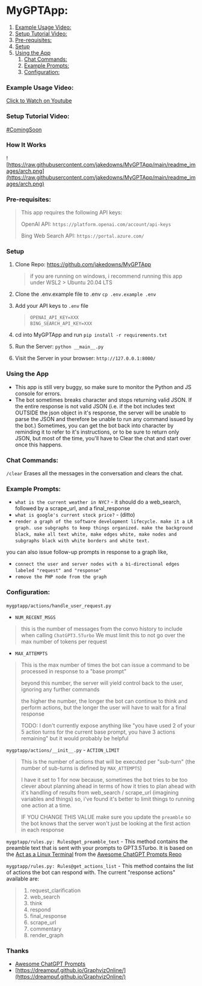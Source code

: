 # MyGPTApp:

<!-- MarkdownTOC autolink="true" style="ordered" -->

1. [Example Usage Video:](#example-usage-video)
1. [Setup Tutorial Video:](#setup-tutorial-video)
1. [Pre-requisites:](#pre-requisites)
1. [Setup](#setup)
1. [Using the App](#using-the-app)
	1. [Chat Commands:](#chat-commands)
	1. [Example Prompts:](#example-prompts)
	1. [Configuration:](#configuration)

<!-- /MarkdownTOC -->

### Example Usage Video:
[Click to Watch on Youtube](https://www.youtube.com/watch?v=bL7aMW3KQP0)

### Setup Tutorial Video:
[#ComingSoon]()

### How It Works
![https://raw.githubusercontent.com/jakedowns/MyGPTApp/main/readme_images/arch.png](https://raw.githubusercontent.com/jakedowns/MyGPTApp/main/readme_images/arch.png)


### Pre-requisites:

> This app requires the following API keys:
>
> OpenAI API: `https://platform.openai.com/account/api-keys`
>
> Bing Web Search API: `https://portal.azure.com/`

### Setup

1. Clone Repo: https://github.com/jakedowns/MyGPTApp

 	> if you are running on windows, i recommend running this app under WSL2 > Ubuntu 20.04 LTS

1. Clone the .env.example file to .env `cp .env.example .env`

1. Add your API keys to `.env` file

	> ```
	> OPENAI_API_KEY=XXX
	> BING_SEARCH_API_KEY=XXX
	> ```

1. cd into MyGPTApp and run `pip install -r requirements.txt`

1. Run the Server: `python __main__.py`

1. Visit the Server in your browser: `http://127.0.0.1:8000/`

### Using the App

- This app is still very buggy, so make sure to monitor the Python and JS console for errors.
- The bot sometimes breaks character and stops returning valid JSON. If the entire response is not valid JSON (i.e. if the bot includes text OUTSIDE the json object in it's response, the server will be unable to parse the JSON and therefore be unable to run any command issued by the bot.) Sometimes, you can get the bot back into character by reminding it to refer to it's instructions, or to be sure to return only JSON, but most of the time, you'll have to Clear the chat and start over once this happens.

### Chat Commands:

`/clear` Erases all the messages in the conversation and clears the chat.

### Example Prompts:

- `what is the current weather in NYC?` - it should do a web_search, followed by a scrape_url, and a final_response
- `what is google's current stock price?` - (ditto)
- `render a graph of the software development lifecycle. make it a LR graph. use subgraphs to keep things organized. make the background black, make all text white, make edges white, make nodes and subgraphs black with white borders and white text.`

you can also issue follow-up prompts in response to a graph like,
- `connect the user and server nodes with a bi-directional edges labeled "request" and "response"`
- `remove the PHP node from the graph`

### Configuration:

`mygptapp/actions/handle_user_request.py`

- `NUM_RECENT_MSGS`

> this is the number of messages from the convo history to include when calling `ChatGPT3.5Turbo` We must limit this to not go over the max number of tokens per request

- `MAX_ATTEMPTS`

> This is the max number of times the bot can issue a command to be processed in response to a "base prompt"
>
> beyond this number, the server will yield control back to the user, ignoring any further commands
>
> the higher the number, the longer the bot can continue to think and perform actions, but the longer the user will have to wait for a final response
>
> TODO: I don't currently expose anything like "you have used 2 of your 5 action turns for the current base prompt, you have 3 actions remaining" but it would probably be helpful

`mygptapp/actions/__init__.py` - `ACTION_LIMIT`

> This is the number of actions that will be executed per "sub-turn" (the number of sub-turns is defined by `MAX_ATTEMPTS`)
>
> I have it set to 1 for now because, sometimes the bot tries to be too clever about planning ahead in terms of how it tries to plan ahead with it's handling of results from web_search / scrape_url (imagining variables and things) so, i've found it's better to limit things to running one action at a time.
>
> IF YOU CHANGE THIS VALUE make sure you update the `preamble` so the bot knows that the server won't just be looking at the first action in each response



`mygptapp/rules.py: Rules@get_preamble_text` - This method contains the preamble text that is sent with your prompts to GPT3.5Turbo. It is based on the [Act as a Linux Terminal](https://github.com/f/awesome-chatgpt-prompts#act-as-a-linux-terminal) from the [Awesome ChatGPT Prompts Repo](https://github.com/f/awesome-chatgpt-prompts)

`mygptapp/rules.py: Rules@get_actions_list` - This method contains the list of actions the bot can respond with. The current "response actions" available are:

> 1. request_clarification
> 1. web_search
> 1. think
> 1. respond
> 1. final_response
> 1. scrape_url
> 1. commentary
> 1. render_graph

### Thanks

- [Awesome ChatGPT Prompts](https://github.com/f/awesome-chatgpt-prompts)
- [https://dreampuf.github.io/GraphvizOnline/](https://dreampuf.github.io/GraphvizOnline/)